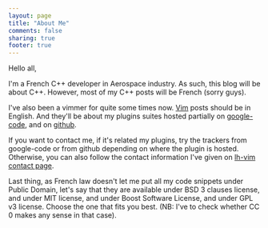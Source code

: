```yaml
---
layout: page
title: "About Me"
comments: false
sharing: true
footer: true
---
```


Hello all,

I'm a French C++ developer in Aerospace industry. As such, this blog will be
about C++. However, most of my C++ posts will be French (sorry guys).

I've also been a vimmer for quite some times now.  [Vim](http://www.vim.org)
posts should be in English. And they'll be about my plugins suites hosted
partially on [google-code](https://code.google.com/p/lh-vim/), and on
[github](https://github.com/LucHermitte/).

If you want to contact me, if it's related my plugins, try the trackers from
google-code or from github depending on where the plugin is hosted.
Otherwise, you can also follow the contact information I've given on
[lh-vim contact page](https://code.google.com/p/lh-vim/wiki/contact).


Last thing, as French law doesn't let me put all my code snippets under Public
Domain, let's say that they are available under BSD 3 clauses license, and under
MIT license, and under Boost Software License, and under GPL v3 license. Choose
the one that fits you best. (NB: I've to check whether CC 0 makes any sense in
that case).
